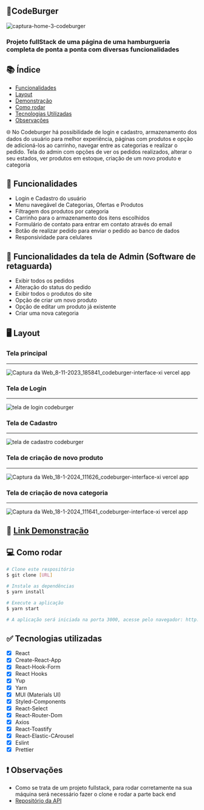 ## 🍔CodeBurger 
![captura-home-3-codeburger](https://github.com/Renanjuniior6/codeburger-interface/assets/106713211/92b81bb0-0efe-4ef0-acef-43ca97debed0)
### Projeto fullStack de uma página de uma hamburgueria completa de ponta a ponta com diversas funcionalidades

## 📚 Índice 
- [Funcionalidades](#-funcionalidades)
- [Layout](#-layout)
- [Demonstração](#-link-demonstração)
- [Como rodar](#-como-rodar)
- [Tecnologias Utilizadas](#-tecnologias-utilizadas)
- [Observações](#-observações)

🌐 No Codeburger há possibilidade de login e cadastro, armazenamento dos dados do usuário para melhor experiência, páginas com produtos e opção de adicioná-los ao carrinho, navegar entre as categorias e realizar o pedido. Tela do admin com opções de ver os pedidos realizados, alterar o seu estados, ver produtos em estoque, criação de um novo produto e categoria

## 🔧 Funcionalidades 
- Login e Cadastro do usuário
- Menu navegável de Categorias, Ofertas e Produtos
- Filtragem dos produtos por categoria
- Carrinho para o armazenamento dos itens escolhidos
- Formulário de contato para entrar em contato através do email
- Botão de realizar pedido para enviar o pedido ao banco de dados
- Responsividade para celulares

## 🔧 Funcionalidades da tela de Admin (Software de retaguarda)
- Exibir todos os pedidos
- Alteração do status do pedido
- Exibir todos o produtos do site
- Opção de criar um novo produto
- Opção de editar um produto já existente
- Criar uma nova categoria

## 🖥 Layout 
### Tela principal
<hr />

![Captura da Web_8-11-2023_185841_codeburger-interface-xi vercel app](https://github.com/Renanjuniior6/codeburger-interface/assets/106713211/2843489a-d6ee-4b5c-b28c-0a1d24bd61f2)

### Tela de Login
<hr />

![tela de login codeburger](https://github.com/Renanjuniior6/codeburger-interface/assets/106713211/00eff399-3d2a-4f4f-aece-0eeb310f6d5f)

### Tela de Cadastro
<hr />

![tela de cadastro codeburger](https://github.com/Renanjuniior6/codeburger-interface/assets/106713211/334746b3-2fa1-4fed-9fff-6c9f322e3f2d)

### Tela de criação de novo produto
<hr />

![Captura da Web_18-1-2024_111626_codeburger-interface-xi vercel app](https://github.com/Renanjuniior6/codeburger-interface/assets/106713211/10d52e29-ebf9-4243-837c-7bbcdcfb5f7f)

### Tela de criação de nova categoria
<hr />

![Captura da Web_18-1-2024_111641_codeburger-interface-xi vercel app](https://github.com/Renanjuniior6/codeburger-interface/assets/106713211/596282db-a1e3-4590-87d2-4f28078f8d31)

## 📲 [Link Demonstração](https://codeburger-interface-xi.vercel.app/)

## 💻 Como rodar 
```bash
# Clone este respositório
$ git clone [URL]

# Instale as dependências
$ yarn install

# Execute a aplicação
$ yarn start

# A aplicação será iniciada na porta 3000, acesse pelo navegador: http://localhost:3000
```
## ✅ Tecnologias utilizadas
- [X] React
- [X] Create-React-App
- [X] React-Hook-Form
- [X] React Hooks
- [X] Yup
- [X] Yarn
- [X] MUI (Materials UI)
- [X] Styled-Components
- [X] React-Select
- [X] React-Router-Dom
- [X] Axios
- [X] React-Toastify
- [X] React-Elastic-CArousel
- [X] Eslint
- [X] Prettier

## ❗ Observações 
- Como se trata de um projeto fullstack, para rodar corretamente na sua máquina será necessário fazer o clone e rodar a parte back end
- [Repositório da API](https://github.com/Renanjuniior6/CodeBurger-Backend)

